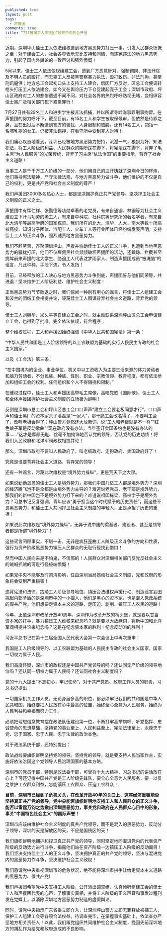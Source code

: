 ```yaml
---
published: true
layout: post
tags:
  - 声援团
comments: true
title: “727被捕工人声援团”致党中央的公开信
---
```


近期，深圳坪山佳士工人依法维权遭到地方黑恶势力打压一事，引发人民群众愤慨之至；对于建会工人，社会各界表示无比支持和同情，而违宪违法的地方黑恶势力，引起了国内外舆论的一致声讨和强烈愤慨！

5月以来，佳士工人依法依规组建工会，遭到厂方恶意针对、强制调岗、非法开除及不明人员的殴打，而无辜工人反被黑警察暴力执法，殴打致伤、非法刑拘，甚至刑讯逼供；地方总工会起初口头上支持工人建会，后因厂方反对，区总工会便调转枪头打压工人依法建会，如今又在舆论压力下仓促建起壳子工会；深圳市政府、坪山区政府对工人的悲惨遭遇不闻不问，对社会各界的热烈呼吁熟视无睹，变相纵容佳士黑厂及相关部门犯下累累罪行！

7月27日共有29名工人和进步学生被非法抓捕，并以所谓寻衅滋事罪刑事拘留。在声援团的努力呼吁下，截至目前，有15名工人和学生被取保候审，但依然是待罪之身，且在出狱后不断遭到警方的骚扰、人身限制和威胁。还有14名工人，包括一名哺乳期的女工，仍被非法羁押，在看守所中受到非人对待！

我们痛心疾首地看到，深圳已经被地方黑恶势力把持，沆瀣一气，狼狈为奸，知法犯法，将工人阶级的利益、人民群众的期盼踩在脚下，将宪法踩在脚下，背弃了毛主席“为人民服务”的光荣传统，背弃了习主席“依法治国”的重要指示，背弃了社会主义道路！



当事工人是千千万工人阶级的一部分，他们用自己的血汗铸就了深圳今日的辉煌，他们秉持宪法精神，严守法律法规，与地方黑恶势力做斗争，他们维护的不仅是自己的权利，更是共产党和社会主义制度的尊严！

我们声援团3000多名热心人士，都是坚决拥护真正共产党领导、坚决捍卫社会主义制度的正义之士。

声援团中有恽仁祥、张勤德等功勋卓著的老党员，有来自通钢、林钢等为社会主义建设立下汗马功劳的老工人，有来自中科院、社科院等研究所的著名学者，有来自北大清华等最高学府的国家栋梁。我们所在的北大、清华、人大、南大等数十所高校高校、知识分子团体、汽配工人、火车工人等行业团体已经纷纷发表声明，支持佳士工人的正义斗争，强烈谴责地方黑恶势力。

我们不辞劳苦，齐聚深圳坪山，声援并协助佳士工人的正义斗争，也遭到当地黑恶势力的骚扰打压，他们不仅雇佣黑社会频频破坏声援团的活动，还跟踪、拦截甚至挑衅前来声援的北大学生、胁迫工人代表沈梦雨家人、制造声援团成员“被洗脑”的谣言，凡此种种，手段下流，令人发指！

目前，已经释放的工人决心与地方黑恶势力斗争到底，声援团誓与他们同荣辱，共进退！坚决维护工人阶级利益、维护社会主义制度！



正当黑恶势力节节败退之时，我们惊闻一种别有用心的谣言，将佳士工人组建工会和波兰的团结工会相提并论，诬蔑佳士工人图谋背弃社会主义道路，背弃党的领导。

佳士工人刘鹏华、米久平等自建立工会之时，就主动联系深圳坪山区总工会申请建立工会，也得到了批准，完全依法依规，符合程序；

整个维权过程，工人和声援团始终强调《中华人民共和国宪法》第一条：

“中华人民共和国是工人阶级领导的以工农联盟为基础的实行人民民主专政的社会主义国家。”

以及《工会法》第三条：

“在中国境内的企业、事业单位、机关中以工资收入为主要生活来源的体力劳动者和脑力劳动者，不分民族、种族、性别、职业、宗教信仰、教育程度，都有依法参加和组织工会的权利。任何组织和个人不得阻挠和限制。”

在维权过程中，佳士工人和声援团高举毛主席像，高唱党歌《国际歌》，佳士工人和全体声援团拥护社会主义制度的立场极为鲜明！

反倒是深圳市总工会和坪山区总工会口口声声“建立工会要老板同意才行”，口口声声和佳士黑厂的资本家头子潘磊是“一家人”，那干脆工会改名得了，不要叫工会了，改叫老板会得了；坪山警方竟然还大放厥词，说“工人和老板就是不一样”“红色娘子军是反动歌曲”“现在政府没有办法，当年签订卖国条约也是没有办法的事……”这才是厚颜无耻、丝毫不加掩饰地否认党的领导，否认党的历史功绩！将我们人民政府和北洋军阀政权相提并论！

那么，深圳市政府不要叫人民政府了，叫老板政府、走狗政府、卖国政府好了！

究竟是谁要背弃社会主义道路，背弃党的领导！



还有一种谣言，污蔑此次维权是“境外势力操纵”，更是荒天下之大谬。

如果说勤勤恳恳的佳士工人是境外势力，那我们中国几亿工人都是境外势力？深圳的经济腾飞岂不是全都是由境外势力主导的？难道说老党员、老干部是境外势力，那我们的新中国岂不是境外势力打下来的？难道说祖国栋梁、高校学子是境外势力？习总书记反复强调，青年应该“勇于担当这个时代赋予的历史责任”，而这些不畏黑恶势力，和佳士工人共同捍卫社会主义制度的年轻人，正是承担了历史的重担！

如果说此次维权是“境外势力操纵”，无异于说中国的奠基者、建设者、甚至是领导者都是所谓“境外势力”！

这些谣言罔顾事实，不堪一击，无非是疯狂歪曲工人阶级正义斗争的方向和性质，强行为资产阶级黑恶势力镇压人民群众的无耻行径找到借口！

然而中国人民向来是不怕鬼，不信邪的！人民群众对深圳相关部门反党反社会主义的贼喊抓贼的可耻行径极端愤慨！

如果党中央不能够及时肃清影响，任由深圳当局撼动社会主义制度，党和政府的形象将会受到严重损害！



违背宪法和法律、践踏工人阶级领导地位、镇压合法维权声援行动、制造谣言妄图挑起内部矛盾的是深圳市中的一小撮人，他们是黑心的资本家，也是混入党政系统的假共产党。他们想要走资本主义的道路，走压迫、剥削、镇压工人农民的道路！

今年，正值深圳市改革开放40周年，深圳作为改革开放的桥头堡，就是要以甘当资本家的打手，暴力镇压工人维权来纪念吗？就是要以大放厥词，将新中国和北洋军阀相提并论来纪念吗？这是在纪念资本家的胜利！纪念反动派的胜利！

习近平总书记在第十三届全国人民代表大会第一次会议上中再次重申：

我国是工人阶级领导的、以工农联盟为基础的人民民主专政的社会主义国家，国家一切权力属于人民。

我们高度怀疑，深圳市的政权还是中国共产党领导的吗？还认同无产阶级的领导地位吗？还认同一切权力属于人民吗？还认同社会主义制度吗？

党的十九大提出“不忘初心，牢记使命”，对于共产党员、政府工作人员的职责，习总书记提出：

一切国家机关工作人员，无论身居多高的职位，都必须牢记我们的共和国是中华人民共和国，始终要把人民放在心中最高的位置，始终全心全意为人民服务，始终为人民利益和幸福而努力工作。

必须把理想信念教育摆在政法队伍建设第一位，不断打牢高举旗帜、听党指挥、忠诚使命的思想基础，坚持党的事业至上、人民利益至上、宪法法律至上，永葆忠于党、忠于国家、忠于人民、忠于法律的政治本色。

对于政法系统干部，还特别提出：

政法战线要旗帜鲜明坚持党的领导。坚持党的领导，就是要支持人民当家作主，实施好依法治国这个党领导人民治理国家的基本方略。

深圳市的党员干部，特别是政法委干部，可曾将十九大精神、习总书记的讲话放在心上？可还记得中国共产党是工人阶级先锋队，要全心全意为人民服务，要一以贯之维护工农群众利益，怎能镇压工农群众、压迫工农群众！

**目前，深圳市已经到了危机关头，在改革开放40年的关口上，这座经济重镇能否坚持真正共产党的领导，党中央能否旗帜鲜明地支持工人和人民群众的正义斗争，能否以雷霆万钧之势揪出深圳黑恶势力，事关党和政府在人民群众心目中的形象，事关“中国特色社会主义”的国际声誉！**



深圳市应该由维护社会主义制度的真共产党领导，而不是混入的黑恶势力、反动分子领导，深圳的天是解放区的天，不应是国统区的天！

我们旗帜鲜明地拥护和捍卫真正共产党的领导，同时坚定地同混进党内的代表资产阶级的反动势力进行斗争，揭露他们站在资产阶级一边镇压工人阶级的反动面目！我们坚决支持佳士工人的正义斗争，坚决拥护真正的共产党的领导，坚决与混进党内的黑恶势力作斗争，坚决维护社会主义政权！

我们恳请党中央重视深圳市的危急状况，绝不能将深圳市拱手让给走资本主义道路的黑恶势力、假共产党!

我们声援团希望党中央支持工人阶级，公开派出调查组，认真倾听组建工会的佳士工人和声援团代表的心声，了解事实真相，并将工人阶级的正义声音和事发过程刊发在党媒上，以消除深圳地方黑恶势力制造的虚假舆论。

同时，请党中央指示广东省委立即介入，让深圳坪山警方立即无罪释放被捕工人，保护工人组建工会等各项合法权益。待调查完毕，在掌握事实基础上，依法查办严惩地方相关责任人！以此，我们跟党组织共同维护社会主义制度，挽回先前深圳地方的胡乱作为给党和政府造成的不良影响。





